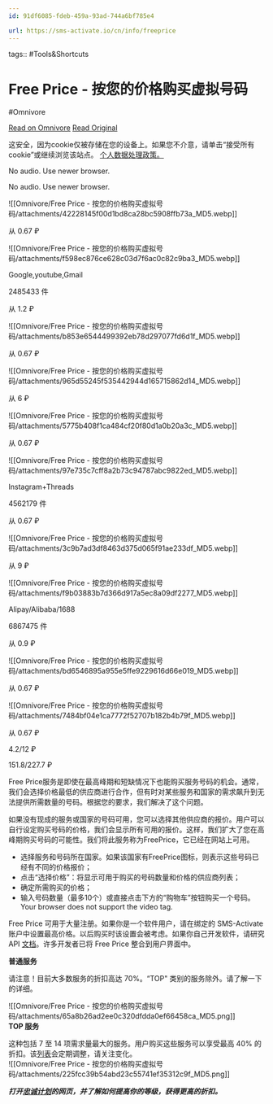 ```yaml
---
id: 91df6085-fdeb-459a-93ad-744a6bf785e4

url: https://sms-activate.io/cn/info/freeprice
---
```



tags::  #Tools&amp;Shortcuts 

# Free Price - 按您的价格购买虚拟号码
#Omnivore

[Read on Omnivore](https://omnivore.app/me/free-price-19077568c9b)
[Read Original](https://sms-activate.io/cn/info/freeprice)

这安全，因为cookie仅被存储在您的设备上。如果您不介意，请单击“接受所有 cookie”或继续浏览该站点。 [个人数据处理政策。](https://smsactivate.s3.eu-central-1.amazonaws.com/privacy%5Fpolicy%5Fen.pdf)

 No audio. Use newer browser.

 No audio. Use newer browser.

![[Omnivore/Free Price - 按您的价格购买虚拟号码/attachments/42228145f00d1bd8ca28bc5908ffb73a_MD5.webp]]

从 0.67 ₽

![[Omnivore/Free Price - 按您的价格购买虚拟号码/attachments/f598ec876ce628c03d7f6ac0c82c9ba3_MD5.webp]]

Google,youtube,Gmail

2485433 件

从 1.2 ₽

![[Omnivore/Free Price - 按您的价格购买虚拟号码/attachments/b853e6544499392eb78d297077fd6d1f_MD5.webp]]

从 0.67 ₽

![[Omnivore/Free Price - 按您的价格购买虚拟号码/attachments/965d55245f535442944d165715862d14_MD5.webp]]

从 6 ₽

![[Omnivore/Free Price - 按您的价格购买虚拟号码/attachments/5775b408f1ca484cf20f80d1a0b20a3c_MD5.webp]]

从 0.67 ₽

![[Omnivore/Free Price - 按您的价格购买虚拟号码/attachments/97e735c7cff8a2b73c94787abc9822ed_MD5.webp]]

Instagram+Threads

4562179 件

从 0.67 ₽

![[Omnivore/Free Price - 按您的价格购买虚拟号码/attachments/3c9b7ad3df8463d375d065f91ae233df_MD5.webp]]

从 9 ₽

![[Omnivore/Free Price - 按您的价格购买虚拟号码/attachments/f9b03883b7d366d917a5ec8a09df2277_MD5.webp]]

Alipay/Alibaba/1688

6867475 件

从 0.9 ₽

![[Omnivore/Free Price - 按您的价格购买虚拟号码/attachments/bd6546895a955e5ffe9229616d66e019_MD5.webp]]

从 0.67 ₽

![[Omnivore/Free Price - 按您的价格购买虚拟号码/attachments/7484bf04e1ca7772f52707b182b4b79f_MD5.webp]]

从 0.67 ₽

 4.2/12 ₽

 151.8/227.7 ₽

Free Price服务是即使在最高峰期和短缺情况下也能购买服务号码的机会。通常，我们会选择价格最低的供应商进行合作，但有时对某些服务和国家的需求飙升到无法提供所需数量的号码。根据您的要求，我们解决了这个问题。 

 如果没有现成的服务或国家的号码可用，您可以选择其他供应商的报价。用户可以自行设定购买号码的价格，我们会显示所有可用的报价。这样，我们扩大了您在高峰期购买号码的可能性。我们将此服务称为FreePrice，它已经在网站上可用。 

* 选择服务和号码所在国家。如果该国家有FreePrice图标，则表示这些号码已经有不同的价格报价；
* 点击“选择价格”：将显示可用于购买的号码数量和价格的供应商列表；
* 确定所需购买的价格；
* 输入号码数量（最多10个）或直接点击下方的“购物车”按钮购买一个号码。
 Your browser does not support the video tag.

Free Price 可用于大量注册。如果你是一个软件用户，请在绑定的 SMS-Activate 账户中设置最高价格。以后购买时该设置会被考虑。如果你自己开发软件，请研究 API [文档](https://sms-activate.org/ru/api2)。许多开发者已将 Free Price 整合到用户界面中。

  
**普通服务**

 请注意！目前大多数服务的折扣高达 70%。“TOP" 类别的服务除外。请了解一下的详细。

  
![[Omnivore/Free Price - 按您的价格购买虚拟号码/attachments/65a8b26ad2ee0c320dfdda0ef66458ca_MD5.png]]  
**TOP 服务**

 这种包括 7 至 14 项需求量最大的服务。用户购买这些服务可以享受最高 40% 的折扣。该[列表](https://sms-activate.org/cn/stat)会定期调整，请关注变化。  
![[Omnivore/Free Price - 按您的价格购买虚拟号码/attachments/225fcc39b54abd23c55741ef35312c9f_MD5.png]]  

**_打开[忠诚计划](https://sms-activate.org/cn/loyalVIP)的网页，并了解如何提高你的等级，获得更高的折扣。_**

